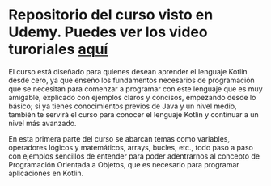 # Repositorio del curso visto en Udemy. Puedes ver los video turoriales <a href="https://www.udemy.com/aprende-android-kotlin-desde-cero">aquí</a>
El curso está diseñado para quienes desean aprender el lenguaje Kotlin desde cero, ya que enseño los fundamentos necesarios de programación que se necesitan para comenzar a programar con este lenguaje que es muy amigable, explicado con ejemplos claros y concisos, empezando desde lo básico; si ya tienes conocimientos previos de Java y un nivel medio, también te servirá el curso para conocer el lenguaje Kotlin y continuar a un nivel más avanzado.

En esta primera parte del curso se abarcan temas como variables, operadores lógicos y matemáticos, arrays, bucles, etc., todo paso a paso con ejemplos sencillos de entender para poder adentrarnos al concepto de Programación Orientada a Objetos, que es necesario para programar aplicaciones en Kotlin.
